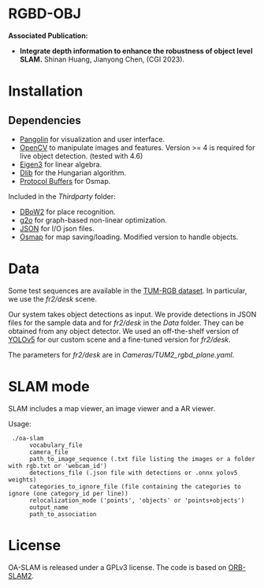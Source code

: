 # RGBD-OBJ

**Associated Publication:**
<!-- - **OA-SLAM: Leveraging Objects for Camera Relocalization in Visual SLAM.** Matthieu Zins, Gilles Simon, Marie-Odile Berger, *IEEE International Symposium on Mixed and Augmented Reality (ISMAR 2022).* [Paper](https://arxiv.org/abs/2209.08338) | [Video](https://youtu.be/L1HEL4kLJ3g) | [AR Demo](https://youtu.be/PXG_6LkbtgY) -->

- **Integrate depth information to enhance the robustness of object level SLAM.** Shinan Huang, Jianyong Chen,  (CGI 2023).


<!-- <p align="center">
<a href="https://youtu.be/PXG_6LkbtgY"> <img src="Doc/OA-SLAM_AR_demo.png" width="640"> </a>
</p>



<p align="center">
<img src="Doc/OA-SLAM.png" width="640">
</p>



<p align="center">
<a href="https://youtu.be/L1HEL4kLJ3g"> <img src="Doc/OA-SLAM_video.png" width="640"> </a>
</p>
 -->

# Installation

## Dependencies

- [Pangolin](https://github.com/stevenlovegrove/Pangolin) for visualization and user interface.
- [OpenCV](http://opencv.org) to manipulate images and features. Version >= 4 is required for live object detection. (tested with 4.6)
- [Eigen3](https://gitlab.com/libeigen/eigen) for linear algebra.
- [Dlib](https://github.com/davisking/dlib) for the Hungarian algorithm.
- [Protocol Buffers](https://github.com/protocolbuffers/protobuf) for Osmap.

Included in the *Thirdparty* folder:
- [DBoW2](https://github.com/dorian3d/DBoW2) for place recognition.
- [g2o](https://github.com/RainerKuemmerle/g2o) for graph-based non-linear optimization.
- [JSON](https://github.com/nlohmann/json) for I/O json files.
- [Osmap](https://github.com/AlejandroSilvestri/osmap) for map saving/loading. Modified version to handle objects.


# Data

Some test sequences are available in the [TUM-RGB dataset](https://vision.in.tum.de/data/datasets/rgbd-dataset).
In particular, we use the *fr2/desk* scene.

Our system takes object detections as input. We provide detections in JSON files for the sample data and for *fr2/desk* in the *Data* folder. They can be obtained from any object detector.
We used an off-the-shelf version of [YOLOv5](https://github.com/ultralytics/yolov5) for our custom scene and a fine-tuned version for *fr2/desk*.

The parameters for *fr2/desk* are in *Cameras/TUM2_rgbd_plane.yaml*.

# SLAM mode

SLAM includes a map viewer, an image viewer and a AR viewer.

Usage:
```
 ./oa-slam
      vocabulary_file
      camera_file
      path_to_image_sequence (.txt file listing the images or a folder with rgb.txt or 'webcam_id')
      detections_file (.json file with detections or .onnx yolov5 weights)
      categories_to_ignore_file (file containing the categories to ignore (one category_id per line))
      relocalization_mode ('points', 'objects' or 'points+objects')
      output_name  
      path_to_association
```

# License

OA-SLAM is released under a GPLv3 license. The code is based on [ORB-SLAM2](https://github.com/raulmur/ORB_SLAM2).



